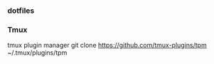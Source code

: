 ### dotfiles





### Tmux
tmux plugin manager
git clone https://github.com/tmux-plugins/tpm ~/.tmux/plugins/tpm


